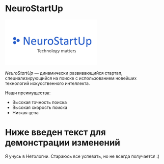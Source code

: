 # NeuroStartUp

![](./logo.png)

*NeuroStartUp* — динамически развивающийся стартап, специализирующийся на поиске с использованием новейших технологий искусственного интеллекта.

Наши преимущества:
* Высокая точность поиска
* Высокая скорость поиска
* Низкая цена

# Ниже введен текст для демонстрации изменений
Я учусь в Нетологии. Стараюсь все успевать, но не всегда получается :)